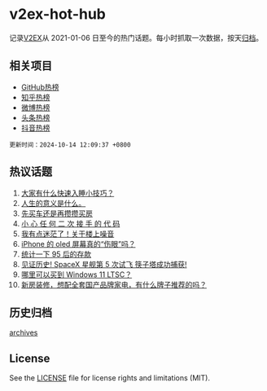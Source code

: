 # v2ex-hot-hub

 记录[V2EX](https://www.v2ex.com/)从 2021-01-06 日至今的热门话题。每小时抓取一次数据，按天[归档](archives)。
 
 ## 相关项目

- [GitHub热榜](https://github.com/it985/github-hot-hub)
- [知乎热榜](https://github.com/it985/zhihu-hot-hub)
- [微博热榜](https://github.com/it985/weibo-hot-hub)
- [头条热榜](https://github.com/it985/toutiao-hot-hub)
- [抖音热榜](https://github.com/it985/douyin-hot-hub)


 `更新时间：2024-10-14 12:09:37 +0800`

## 热议话题

1. [大家有什么快速入睡小技巧？](https://www.v2ex.com/t/1079915)
1. [人生的意义是什么。](https://www.v2ex.com/t/1079880)
1. [先买车还是再攒攒买房](https://www.v2ex.com/t/1079938)
1. [小 心 任 何 二 次 接 手 的 代 码](https://www.v2ex.com/t/1079893)
1. [我有点迷茫了！关于楼上噪音](https://www.v2ex.com/t/1079781)
1. [iPhone 的 oled 屏幕真的“伤眼”吗？](https://www.v2ex.com/t/1079918)
1. [统计一下 95 后的存款](https://www.v2ex.com/t/1079924)
1. [见证历史! SpaceX 星舰第 5 次试飞 筷子塔成功捕获!](https://www.v2ex.com/t/1079910)
1. [哪里可以买到 Windows 11 LTSC？](https://www.v2ex.com/t/1079824)
1. [新房装修，想配全套国产品牌家电，有什么牌子推荐的吗？](https://www.v2ex.com/t/1079932)

## 历史归档

[archives](archives)

## License

See the [LICENSE](LICENSE) file for license rights and limitations (MIT).
